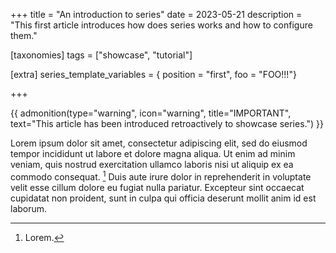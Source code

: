 +++
title = "An introduction to series"
date = 2023-05-21
description = "This first article introduces how does series works and how to configure them."

[taxonomies]
tags = ["showcase", "tutorial"]

[extra]
series_template_variables = { position = "first", foo = "FOO!!!"}

+++

{{ admonition(type="warning", icon="warning", title="IMPORTANT", text="This article has been introduced retroactively to showcase series.") }}

Lorem ipsum dolor sit amet, consectetur adipiscing elit, sed do eiusmod tempor incididunt ut labore et dolore magna aliqua.
Ut enim ad minim veniam, quis nostrud exercitation ullamco laboris nisi ut aliquip ex ea commodo consequat. [^1]
Duis aute irure dolor in reprehenderit in voluptate velit esse cillum dolore eu fugiat nulla pariatur.
Excepteur sint occaecat cupidatat non proident, sunt in culpa qui officia deserunt mollit anim id est laborum.

[^1]: Lorem.
